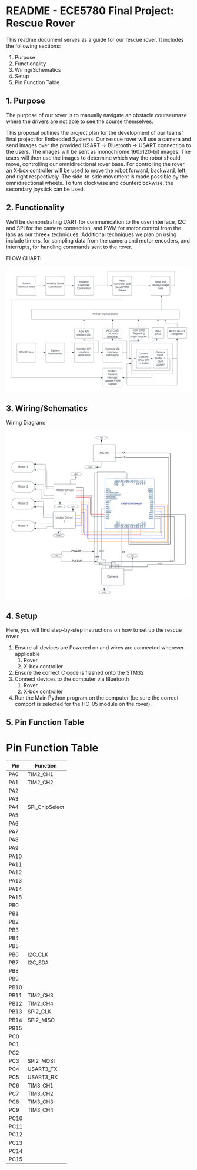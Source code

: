 # README - ECE5780 Final Project: Rescue Rover

This readme document serves as a guide for our rescue rover. It includes the following sections:

1. Purpose
2. Functionality
3. Wiring/Schematics
4. Setup
5. Pin Function Table

## 1. Purpose

The purpose of our rover is to manually navigate an obstacle course/maze where the drivers are not able to see the course themselves.

This proposal outlines the project plan for the development of our teams’ final project for Embedded Systems. Our rescue rover will use a camera and send images over the provided USART → Bluetooth → USART connection to the users. The images will be sent as monochrome 160x120-bit images. The users will then use the images to determine which way the robot should move, controlling our omnidirectional rover base. For controlling the rover, an X-box controller will be used to move the robot forward, backward, left, and right respectively. The side-to-side movement is made possible by the omnidirectional wheels. To turn clockwise and counterclockwise, the secondary joystick can be used. 

## 2. Functionality

We’ll be demonstrating UART for communication to the user interface, I2C and SPI for the camera connection, and PWM for motor control from the labs as our three+ techniques. Additional techniques we plan on using include timers, for sampling data from the camera and motor encoders, and interrupts, for handling commands sent to the rover.

FLOW CHART:

![Software flowchart.png](software_flowchart.png)

## 3. Wiring/Schematics

Wiring Diagram:

![Wiring Diagram](wiring_diagram.png)

## 4. Setup

Here, you will find step-by-step instructions on how to set up the rescue rover. 

1. Ensure all devices are Powered on and wires are connected wherever applicable
    1. Rover
    2. X-box controller
2. Ensure the correct C code is flashed onto the STM32
3. Connect devices to the computer via Bluetooth
    1. Rover 
    2. X-box controller
4. Run the Main Python program on the computer (be sure the correct comport is selected for the HC-05 module on the rover).

## 5. Pin Function Table

# Pin Function Table

| Pin | Function |
| --- | --- |
| PA0 | TIM2_CH1 |
| PA1 | TIM2_CH2 |
| PA2 |  |
| PA3 |  |
| PA4 | SPI_ChipSelect |
| PA5 |  |
| PA6 |  |
| PA7 |  |
| PA8 |  |
| PA9 |  |
| PA10 |  |
| PA11 |  |
| PA12 |  |
| PA13 |  |
| PA14 |  |
| PA15 |  |
| PB0 |  |
| PB1 |  |
| PB2 |  |
| PB3 |  |
| PB4 |  |
| PB5 |  |
| PB6 | I2C_CLK |
| PB7 | I2C_SDA |
| PB8 |  |
| PB9 |  |
| PB10 |  |
| PB11 | TIM2_CH3 |
| PB12 | TIM2_CH4 |
| PB13 | SPI2_CLK |
| PB14 | SPI2_MISO |
| PB15 |  |
| PC0 |  |
| PC1 |  |
| PC2 |  |
| PC3 | SPI2_MOSI |
| PC4 | USART3_TX |
| PC5 | USART3_RX |
| PC6 | TIM3_CH1 |
| PC7 | TIM3_CH2 |
| PC8 | TIM3_CH3 |
| PC9 | TIM3_CH4 |
| PC10 |  |
| PC11 |  |
| PC12 |  |
| PC13 |  |
| PC14 |  |
| PC15 |  |
